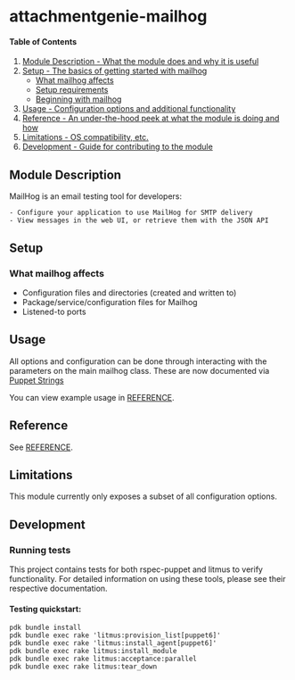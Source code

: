 # attachmentgenie-mailhog

#### Table of Contents

1. [Module Description - What the module does and why it is useful](#module-description)
2. [Setup - The basics of getting started with mailhog](#setup)
    * [What mailhog affects](#what-mailhog-affects)
    * [Setup requirements](#setup-requirements)
    * [Beginning with mailhog](#beginning-with-mailhog)
3. [Usage - Configuration options and additional functionality](#usage)
4. [Reference - An under-the-hood peek at what the module is doing and how](#reference)
5. [Limitations - OS compatibility, etc.](#limitations)
6. [Development - Guide for contributing to the module](#development)

## Module Description

MailHog is an email testing tool for developers:

    - Configure your application to use MailHog for SMTP delivery
    - View messages in the web UI, or retrieve them with the JSON API

## Setup

### What mailhog affects

- Configuration files and directories (created and written to)
- Package/service/configuration files for Mailhog
- Listened-to ports

## Usage

All options and configuration can be done through interacting with the parameters
on the main mailhog class.
These are now documented via [Puppet Strings](https://github.com/puppetlabs/puppet-strings)

You can view example usage in [REFERENCE](REFERENCE.md).

## Reference

See [REFERENCE](REFERENCE.md).

## Limitations

This module currently only exposes a subset of all configuration options.

## Development

### Running tests

This project contains tests for both rspec-puppet and litmus to verify functionality. For detailed information on using these tools, please see their respective documentation.

#### Testing quickstart:

```
pdk bundle install
pdk bundle exec rake 'litmus:provision_list[puppet6]'
pdk bundle exec rake 'litmus:install_agent[puppet6]'
pdk bundle exec rake litmus:install_module
pdk bundle exec rake litmus:acceptance:parallel
pdk bundle exec rake litmus:tear_down
